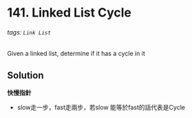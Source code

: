 # 141. Linked List Cycle
###### tags: `Link List`

Given a linked list, determine if it has a cycle in it

## Solution

**快慢指針**

- slow走一步，fast走兩步，若slow 能等於fast的話代表是Cycle

